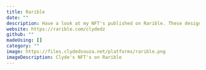 ```yaml
---
title: Rarible
date: ""
description: Have a look at my NFT's published on Rarible. These designs were made using Figma!
website: https://rarible.com/clydedz
github: ""
madeUsing: []
category: ""
image: https://files.clydedsouza.net/platforms/rarible.png
imageDescription: Clyde's NFT's on Rarible
---
```

